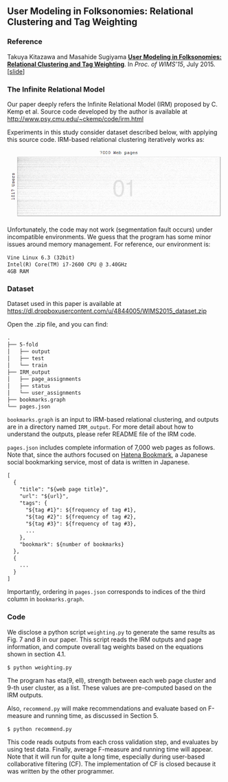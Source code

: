## User Modeling in Folksonomies: Relational Clustering and Tag Weighting

### Reference

Takuya Kitazawa and Masahide Sugiyama **[User Modeling in Folksonomies: Relational Clustering and Tag Weighting](http://dl.acm.org/citation.cfm?id=2797129)**. In *Proc. of WIMS'15*, July 2015. \[[slide](https://speakerdeck.com/takuti/user-modeling-in-folksonomies)\]

### The Infinite Relational Model

Our paper deeply refers the Infinite Relational Model (IRM) proposed by C. Kemp et al. Source code developed by the author is available at http://www.psy.cmu.edu/~ckemp/code/irm.html

Experiments in this study consider dataset described below, with applying this source code. IRM-based relational clustering iteratively works as:

![IRM](./images/IRM.gif)

Unfortunately, the code may not work (segmentation fault occurs) under incompatible environments. We guess that the program has some minor issues around memory management. For reference, our environment is:

```
Vine Linux 6.3 (32bit)
Intel(R) Core(TM) i7-2600 CPU @ 3.40GHz
4GB RAM
```

### Dataset

Dataset used in this paper is available at https://dl.dropboxusercontent.com/u/4844005/WIMS2015_dataset.zip

Open the .zip file, and you can find:

```
.
├── 5-fold
│   ├── output
│   ├── test
│   └── train
├── IRM_output
│   ├── page_assignments
│   ├── status
│   └── user_assignments
├── bookmarks.graph
└── pages.json
```

`bookmarks.graph` is an input to IRM-based relational clustering, and outputs are in a directory named `IRM_output`. For more detail about how to understand the outputs, please refer README file of the IRM code.

`pages.json` includes complete information of 7,000 web pages as follows. Note that, since the authors focused on [Hatena Bookmark](http://b.hatena.ne.jp/), a Japanese social bookmarking service, most of data is written in Japanese.

```
[
  {
    "title": "${web page title}",
    "url": "${url}",
    "tags": {
      "${tag #1}": ${frequency of tag #1},
      "${tag #2}": ${frequency of tag #2},
      "${tag #3}": ${frequency of tag #3},
      ...
    },
    "bookmark": ${number of bookmarks}
  },
  {
    ...
  }
]
```

Importantly, ordering in `pages.json` corresponds to indices of the third column in `bookmarks.graph`.

### Code

We disclose a python script `weighting.py` to generate the same results as Fig. 7 and 8 in our paper. This script reads the IRM outputs and page information, and compute overall tag weights based on the equations shown in section 4.1.

```
$ python weighting.py
```

The program has eta(9, ell), strength between each web page cluster and 9-th user cluster, as a list. These values are pre-computed based on the IRM outputs.

Also, `recommend.py` will make recommendations and evaluate based on F-measure and running time, as discussed in Section 5. 

```
$ python recommend.py
```

This code reads outputs from each cross validation step, and evaluates by using test data. Finally, average F-measure and running time will appear. Note that it will run for quite a long time, especially during user-based collaborative filtering (CF). The implementation of CF is closed because it was written by the other programmer.